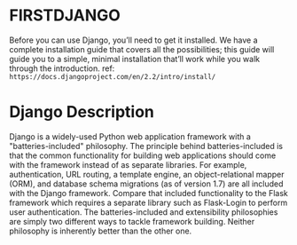 # FIRSTDJANGO

Before you can use Django, you’ll need to get it installed. We have a complete installation guide that covers all the possibilities; this guide will guide you to a simple, minimal installation that’ll work while you walk through the introduction.
ref: ``https://docs.djangoproject.com/en/2.2/intro/install/``


# Django Description
Django is a widely-used Python web application framework with a "batteries-included" philosophy. The principle behind batteries-included is that the common functionality for building web applications should come with the framework instead of as separate libraries.
For example, authentication, URL routing, a template engine, an object-relational mapper (ORM), and database schema migrations (as of version 1.7) are all included with the Django framework. Compare that included functionality to the Flask framework which requires a separate library such as Flask-Login to perform user authentication.
The batteries-included and extensibility philosophies are simply two different ways to tackle framework building. Neither philosophy is inherently better than the other one.
